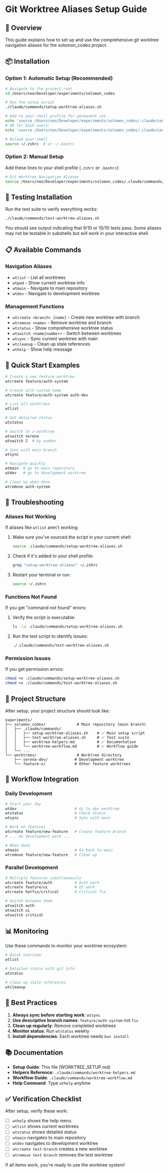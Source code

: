 # Git Worktree Aliases Setup Guide

## 🌳 Overview

This guide explains how to set up and use the comprehensive git worktree navigation aliases for the solomon_codes project.

## 📦 Installation

### Option 1: Automatic Setup (Recommended)

```bash
# Navigate to the project root
cd /Users/neo/Developer/experiments/solomon_codes

# Run the setup script
./claude/commands/setup-worktree-aliases.sh

# Add to your shell profile for permanent use
echo 'source /Users/neo/Developer/experiments/solomon_codes/.claude/commands/setup-worktree-aliases.sh' >> ~/.zshrc
# OR for bash users:
echo 'source /Users/neo/Developer/experiments/solomon_codes/.claude/commands/setup-worktree-aliases.sh' >> ~/.bashrc

# Reload your shell
source ~/.zshrc  # or ~/.bashrc
```

### Option 2: Manual Setup

Add these lines to your shell profile (`.zshrc` or `.bashrc`):

```bash
# Git Worktree Navigation Aliases
source /Users/neo/Developer/experiments/solomon_codes/.claude/commands/setup-worktree-aliases.sh
```

## 🧪 Testing Installation

Run the test suite to verify everything works:

```bash
./claude/commands/test-worktree-aliases.sh
```

You should see output indicating that 9/10 or 10/10 tests pass. Some aliases may not be testable in subshells but will work in your interactive shell.

## 📋 Available Commands

### Navigation Aliases

- `wtlist` - List all worktrees
- `wtpwd` - Show current worktree info
- `wtmain` - Navigate to main repository
- `wtdev` - Navigate to development worktree

### Management Functions

- `wtcreate <branch> [name]` - Create new worktree with branch
- `wtremove <name>` - Remove worktree and branch
- `wtstatus` - Show comprehensive worktree status
- `wtswitch <name|number>` - Switch between worktrees
- `wtsync` - Sync current worktree with main
- `wtcleanup` - Clean up stale references
- `wthelp` - Show help message

## 🚀 Quick Start Examples

```bash
# Create a new feature worktree
wtcreate feature/auth-system

# Create with custom name
wtcreate feature/auth-system auth-dev

# List all worktrees
wtlist

# Get detailed status
wtstatus

# Switch to a worktree
wtswitch serena
wtswitch 2  # by number

# Sync with main branch
wtsync

# Navigate quickly
wtmain  # go to main repository
wtdev   # go to development worktree

# Clean up when done
wtremove auth-system
```

## 🔧 Troubleshooting

### Aliases Not Working

If aliases like `wtlist` aren't working:

1. Make sure you've sourced the script in your current shell:

   ```bash
   source .claude/commands/setup-worktree-aliases.sh
   ```

2. Check if it's added to your shell profile:

   ```bash
   grep "setup-worktree-aliases" ~/.zshrc
   ```

3. Restart your terminal or run:

   ```bash
   source ~/.zshrc
   ```

### Functions Not Found

If you get "command not found" errors:

1. Verify the script is executable:

   ```bash
   ls -la .claude/commands/setup-worktree-aliases.sh
   ```

2. Run the test script to identify issues:

   ```bash
   ./.claude/commands/test-worktree-aliases.sh
   ```

### Permission Issues

If you get permission errors:

```bash
chmod +x .claude/commands/setup-worktree-aliases.sh
chmod +x .claude/commands/test-worktree-aliases.sh
```

## 📁 Project Structure

After setup, your project structure should look like:

```
experiments/
├── solomon_codes/              # Main repository (main branch)
│   ├── .claude/commands/
│   │   ├── setup-worktree-aliases.sh    # ✅ Main setup script
│   │   ├── test-worktree-aliases.sh     # ✅ Test suite
│   │   ├── worktree-helpers.md          # ✅ Documentation
│   │   └── worktree-workflow.md         # ✅ Workflow guide
│   └── ...
└── worktrees/                  # Worktree directory
    ├── serena-dev/            # Development worktree
    └── feature-x/             # Other feature worktrees
```

## 🔄 Workflow Integration

### Daily Development

```bash
# Start your day
wtdev                          # Go to dev worktree
wtstatus                       # Check status
wtsync                         # Sync with main

# Work on features
wtcreate feature/new-feature   # Create feature branch
# ... do development work ...

# When done
wtmain                         # Go back to main
wtremove feature/new-feature   # Clean up
```

### Parallel Development

```bash
# Multiple features simultaneously
wtcreate feature/auth          # Auth work
wtcreate feature/ui            # UI work
wtcreate hotfix/critical       # Critical fix

# Switch between them
wtswitch auth
wtswitch ui
wtswitch critical
```

## 📊 Monitoring

Use these commands to monitor your worktree ecosystem:

```bash
# Quick overview
wtlist

# Detailed status with git info
wtstatus

# Clean up stale references
wtcleanup
```

## 🎯 Best Practices

1. **Always sync before starting work**: `wtsync`
2. **Use descriptive branch names**: `feature/auth-system` not `fix`
3. **Clean up regularly**: Remove completed worktrees
4. **Monitor status**: Run `wtstatus` weekly
5. **Install dependencies**: Each worktree needs `bun install`

## 📚 Documentation

- **Setup Guide**: This file (WORKTREE_SETUP.md)
- **Helpers Reference**: `.claude/commands/worktree-helpers.md`
- **Workflow Guide**: `.claude/commands/worktree-workflow.md`
- **Help Command**: Type `wthelp` anytime

## ✅ Verification Checklist

After setup, verify these work:

- [ ] `wthelp` shows the help menu
- [ ] `wtlist` shows current worktrees
- [ ] `wtstatus` shows detailed status
- [ ] `wtmain` navigates to main repository
- [ ] `wtdev` navigates to development worktree
- [ ] `wtcreate test-branch` creates a new worktree
- [ ] `wtremove test-branch` removes the test worktree

If all items work, you're ready to use the worktree system!
